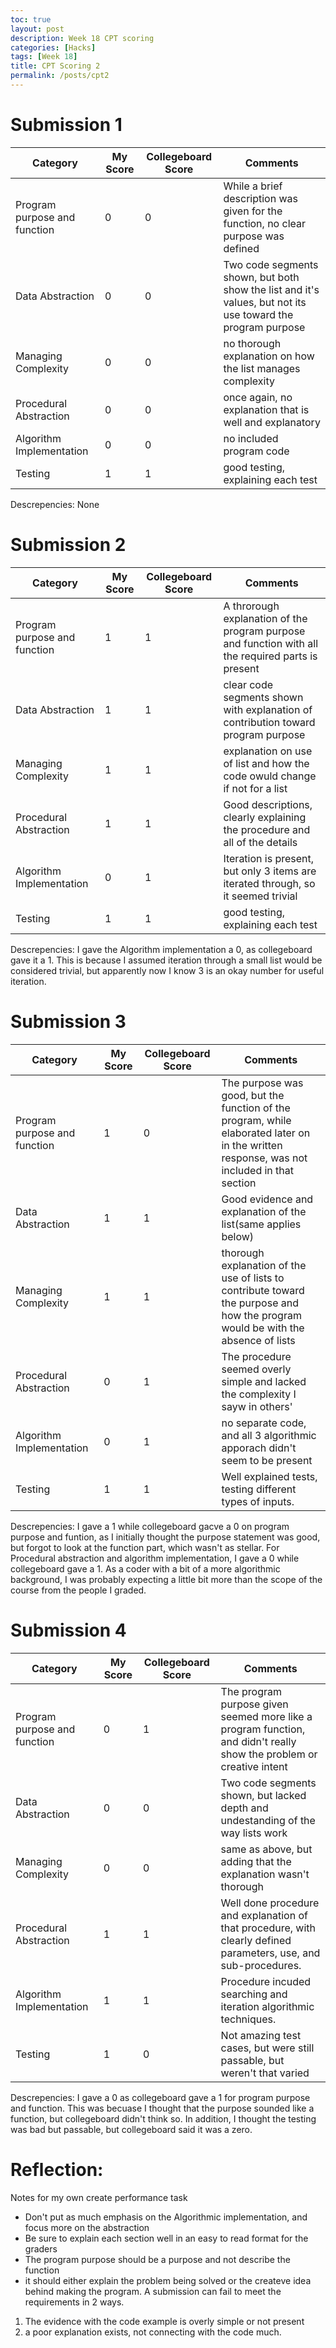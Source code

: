 ```yaml
---
toc: true
layout: post
description: Week 18 CPT scoring
categories: [Hacks]
tags: [Week 18]
title: CPT Scoring 2
permalink: /posts/cpt2
---
```

# Submission 1
|Category|My Score|Collegeboard Score|Comments|
|--------|--------|------------------|--------|
|Program purpose and function| 0 | 0 | While a brief description was given for the function, no clear purpose was defined |
|Data Abstraction| 0 | 0 | Two code segments shown, but both show the list and it's values, but not its use toward the program purpose |
|Managing Complexity| 0 | 0 | no thorough explanation on how the list manages complexity |
|Procedural Abstraction| 0 | 0 | once again, no explanation that is well and explanatory |
|Algorithm Implementation| 0 | 0 | no included program code |
|Testing| 1 | 1 | good testing, explaining each test |

Descrepencies: None

# Submission 2
|Category|My Score|Collegeboard Score|Comments|
|--------|--------|------------------|--------|
|Program purpose and function| 1 | 1 | A throrough explanation of the program purpose and function with all the required parts is present |
|Data Abstraction| 1 | 1 | clear code segments shown with explanation of contribution toward program purpose |
|Managing Complexity| 1 | 1 | explanation on use of list and how the code owuld change if not for a list |
|Procedural Abstraction| 1 | 1 | Good descriptions, clearly explaining the procedure and all of the details |
|Algorithm Implementation| 0 | 1 | Iteration is present, but only 3 items are iterated through, so it seemed trivial |
|Testing| 1 | 1 | good testing, explaining each test|

Descrepencies: I gave the Algorithm implementation a 0, as collegeboard gave it a 1. This is because I assumed iteration through a small list would be considered trivial, but apparently now  I know 3 is an okay number for useful iteration.

# Submission 3
|Category|My Score|Collegeboard Score|Comments|
|--------|--------|------------------|--------|
|Program purpose and function| 1 | 0 | The purpose was good, but the function of the program, while elaborated later on in the written response, was not included in that section |
|Data Abstraction| 1 | 1 | Good evidence and explanation of the list(same applies below) |
|Managing Complexity| 1 | 1 | thorough explanation of the use of lists to contribute toward the purpose and how the program would be with the absence of lists |
|Procedural Abstraction| 0 | 1 | The procedure seemed overly simple and lacked the complexity I sayw in others' |
|Algorithm Implementation| 0 | 1 | no separate code, and all 3 algorithmic apporach didn't seem to be present |
|Testing| 1 | 1 | Well explained tests, testing different types of inputs. |

Descrepencies: I gave a 1 while collegeboard gacve a 0 on program purpose and funtion, as I initially thought the purpose statement was good, but forgot to look at the function part, which wasn't as stellar. For Procedural abstraction and algorithm implementation, I gave a 0 while collegeboard gave a 1. As a coder with a bit of a more algorithmic background, I was probably expecting a little bit more than the scope of the course from the people I graded.

# Submission 4
|Category|My Score|Collegeboard Score|Comments|
|--------|--------|------------------|--------|
|Program purpose and function| 0 | 1 | The program purpose given seemed more like a program function, and didn't really show the problem or creative intent |
|Data Abstraction| 0 | 0 | Two code segments shown, but lacked depth and undestanding of the way lists work |
|Managing Complexity| 0 | 0 | same as above, but adding that the explanation wasn't thorough |
|Procedural Abstraction| 1 | 1 | Well done procedure and explanation of that procedure, with clearly defined parameters, use, and sub-procedures.|
|Algorithm Implementation| 1 | 1 | Procedure incuded searching and iteration algorithmic techniques. |
|Testing| 1 | 0 | Not amazing test cases, but were still passable, but weren't that varied |

Descrepencies: I gave a 0 as collegeboard gave a 1 for program purpose and function. This was becuase I thought that the purpose sounded like a function, but collegeboard didn't think so. In addition, I thought the testing was bad but passable, but collegeboard said it was a zero.

# Reflection:
Notes for my own create performance task
- Don't put as much emphasis on the Algorithmic implementation, and focus more on the abstraction
- Be sure to explain each section well in an easy to read format for the graders
- The program purpose should be a purpose and not describe the function
- it should either explain the problem being solved or the createve idea behind making the program.
A submission can fail to meet the requirements in 2 ways.
1. The evidence with the code example is overly simple or not present
2. a poor explanation exists, not connecting with the code much.



